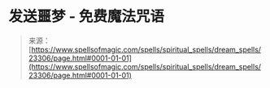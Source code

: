 <!--yml

category: 未分类

date: 2024-06-12 19:08:21

-->

# 发送噩梦 - 免费魔法咒语

> 来源：[https://www.spellsofmagic.com/spells/spiritual_spells/dream_spells/23306/page.html#0001-01-01](https://www.spellsofmagic.com/spells/spiritual_spells/dream_spells/23306/page.html#0001-01-01)
